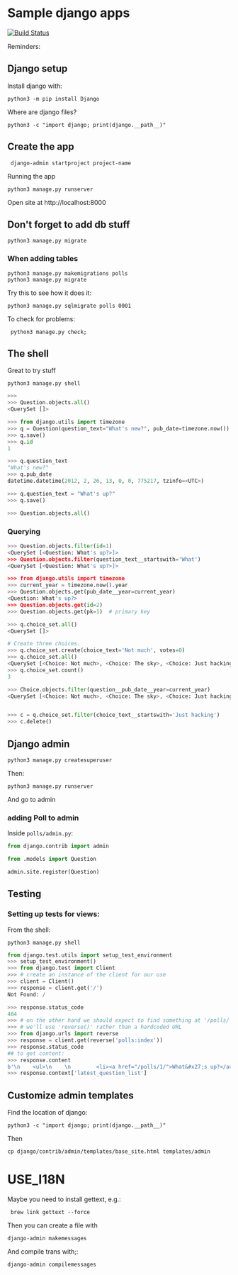 # Sample django apps
[![Build Status](https://travis-ci.org/pxai/djangopolls.svg?branch=master)](https://travis-ci.org/pxai/djangopolls)

Reminders:
## Django setup
Install django with:

```shell
python3 -m pip install Django
```

Where are django files?
```shell
python3 -c "import django; print(django.__path__)"
```

## Create the app
```shell
 django-admin startproject project-name
```

Running the app
```shell
python3 manage.py runserver
```
Open site at http://localhost:8000

## Don't forget to add db stuff
```shell
python3 manage.py migrate

```

### When adding tables

```shell
python3 manage.py makemigrations polls
python3 manage.py migrate
```

Try this to see how it does it:

```shell
python3 manage.py sqlmigrate polls 0001
```

To check for problems:
```shell
 python3 manage.py check;
 ```

## The shell

Great to try stuff
```shell
python3 manage.py shell
```
```python
>>>
>>> Question.objects.all()
<QuerySet []>

>>> from django.utils import timezone
>>> q = Question(question_text="What's new?", pub_date=timezone.now())
>>> q.save()
>>> q.id
1

>>> q.question_text
"What's new?"
>>> q.pub_date
datetime.datetime(2012, 2, 26, 13, 0, 0, 775217, tzinfo=<UTC>)

>>> q.question_text = "What's up?"
>>> q.save()

>>> Question.objects.all()
```
### Querying
```python
>>> Question.objects.filter(id=1)
<QuerySet [<Question: What's up?>]>
>>> Question.objects.filter(question_text__startswith='What')
<QuerySet [<Question: What's up?>]>

>>> from django.utils import timezone
>>> current_year = timezone.now().year
>>> Question.objects.get(pub_date__year=current_year)
<Question: What's up?>
>>> Question.objects.get(id=2)
>>> Question.objects.get(pk=1)  # primary key

>>> q.choice_set.all()
<QuerySet []>

# Create three choices.
>>> q.choice_set.create(choice_text='Not much', votes=0)
>>> q.choice_set.all()
<QuerySet [<Choice: Not much>, <Choice: The sky>, <Choice: Just hacking again>]>
>>> q.choice_set.count()
3

>>> Choice.objects.filter(question__pub_date__year=current_year)
<QuerySet [<Choice: Not much>, <Choice: The sky>, <Choice: Just hacking again>]>


>>> c = q.choice_set.filter(choice_text__startswith='Just hacking')
>>> c.delete()
```


## Django admin
```shell
python3 manage.py createsuperuser
```
Then:
```shell
python3 manage.py runserver
```
And go to admin

### adding Poll to admin

Inside `polls/admin.py`:

```python
from django.contrib import admin

from .models import Question

admin.site.register(Question)
```

## Testing
### Setting up tests for views:
From the shell:
```shell
python3 manage.py shell
```
```python
from django.test.utils import setup_test_environment
>>> setup_test_environment()
>>> from django.test import Client
>>> # create an instance of the client for our use
>>> client = Client()
>>> response = client.get('/')
Not Found: /

>>> response.status_code
404
>>> # on the other hand we should expect to find something at '/polls/'
>>> # we'll use 'reverse()' rather than a hardcoded URL
>>> from django.urls import reverse
>>> response = client.get(reverse('polls:index'))
>>> response.status_code
## to get content:
>>> response.content
b'\n    <ul>\n    \n        <li><a href="/polls/1/">What&#x27;s up?</a></li>\n    \n    </ul>\n\n'
>>> response.context['latest_question_list']
```

## Customize admin templates
Find the location of django:

```shell
python3 -c "import django; print(django.__path__)"
```

Then
```shell
cp django/contrib/admin/templates/base_site.html templates/admin
```
# USE_I18N
Maybe you need to install gettext, e.g.:
```shell
 brew link gettext --force
```
Then you can create a file with
```shell
django-admin makemessages
```

And compile trans with;:
```shell
django-admin compilemessages
```
